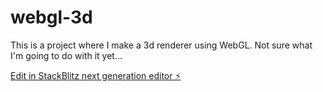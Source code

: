 # webgl-3d

This is a project where I make a 3d renderer using WebGL. Not sure what I'm going to do with it yet...

[Edit in StackBlitz next generation editor ⚡️](https://stackblitz.com/~/github.com/MageFlight/webgl-3d)
